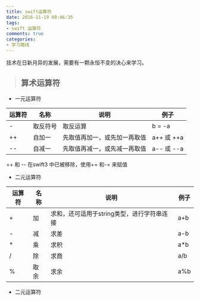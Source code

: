 ```yaml
---
title: swift运算符
date: 2016-11-19 08:46:35
tags:
- swift 运算符
comments: true
categories:
- 学习路线
---
```


技术在日新月异的发展，需要有一颗永恒不变的决心来学习。

>## 算术运算符

* 一元运算符

| 运算符 | 名称 | 说明 | 例子 |
| --- | --- | --- | --- |
| - | 取反符号 | 取反运算 | b = -a |
| ++ | 自加一 | 先取值再加一，或先加一再取值 | a++ 或 ++a |
| -- | 自减一 | 先取值再减一，或先减一再取值 | a-- 或 --a |

++ 和 -- 在swift3 中已被移除，使用+= 和-= 来赋值

* 二元运算符

| 运算符 | 名称 | 说明 | 例子 |
| --- | --- | --- | --- |
| + | 加 | 求和，还可适用于string类型，进行字符串连接 | a+b |
| - | 减 | 求差 | a-b |
| * | 乘 | 求积 | a*b |
| / | 除 | 求商 | a/b |
| % | 取余 | 求余 | a%b |



* 二元运算符

